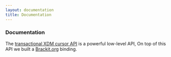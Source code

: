 ```yaml
---
layout: documentation
title: Documentation
---
```


### Documentation

The [transactional XDM cursor API](/transactional-cursor-api.html) is a powerful low-level API, On top of this API we built a [Brackit.org](http://brackit.org) binding.

